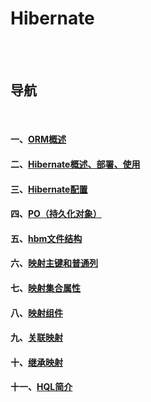 # Hibernate

<br><br>

## 导航

<br>

#### 一、[ORM概述](ORM概述.md#orm概述)
#### 二、[Hibernate概述、部署、使用](Hibernate概述、部署、使用.md#hibernate概述部署使用)
#### 三、[Hibernate配置](Hibernate配置.md#hibernate配置)
#### 四、[PO（持久化对象）](PO.md#po持久化对象)
#### 五、[hbm文件结构](hbm文件结构.md#hbm文件结构)
#### 六、[映射主键和普通列](映射主键和普通列.md#映射主键和普通列)
#### 七、[映射集合属性](映射集合属性.md#映射集合属性)
#### 八、[映射组件](映射组件.md#映射组件)
#### 九、[关联映射](关联映射.md#关联映射)
#### 十、[继承映射](继承映射.md#继承映射)
#### 十一、[HQL简介]()

